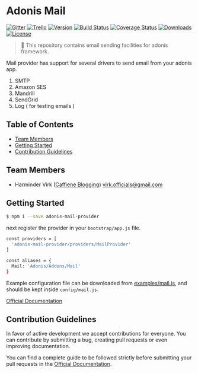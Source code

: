 # Adonis Mail

[![Gitter](https://img.shields.io/badge/+%20GITTER-JOIN%20CHAT%20%E2%86%92-1DCE73.svg?style=flat-square)](https://gitter.im/adonisjs/adonis-framework)
[![Trello](https://img.shields.io/badge/TRELLO-%E2%86%92-89609E.svg?style=flat-square)](https://trello.com/b/yzpqCgdl/adonis-for-humans)
[![Version](https://img.shields.io/npm/v/adonis-mail-provider.svg?style=flat-square)](https://www.npmjs.com/package/adonis-mail-provider)
[![Build Status](https://img.shields.io/travis/adonisjs/adonis-mail/master.svg?style=flat-square)](https://travis-ci.org/adonisjs/adonis-mail)
[![Coverage Status](https://img.shields.io/coveralls/adonisjs/adonis-mail/master.svg?style=flat-square)](https://coveralls.io/github/adonisjs/adonis-mail?branch=master)
[![Downloads](https://img.shields.io/npm/dt/adonis-mail-provider.svg?style=flat-square)](https://www.npmjs.com/package/adonis-mail-provider)
[![License](https://img.shields.io/npm/l/adonis-mail-provider.svg?style=flat-square)](https://opensource.org/licenses/MIT)

> :pray: This repository contains email sending facilities for adonis framework.

Mail provider has support for several drivers to send email from your adonis app.

1. SMTP
2. Amazon SES
3. Mandrill
3. SendGrid
4. Log ( for testing emails )

## Table of Contents

* [Team Members](#team-members)
* [Getting Started](#getting-started)
* [Contribution Guidelines](#contribution-guidelines)

## <a name="team-members"></a>Team Members

* Harminder Virk ([Caffiene Blogging](http://amanvirk.me/)) <virk.officials@gmail.com>

## <a name="getting-started"></a>Getting Started

```bash
$ npm i --save adonis-mail-provider
```

next register the provider in your `bootstrap/app.js` file.

```bash
const providers = [
  'adonis-mail-provider/providers/MailProvider'
]

const aliases = {
  Mail: 'Adonis/Addons/Mail'
}
```

Example configuration file can be downloaded from [examples/mail.js](examples/mail.js), and should be kept inside `config/mail.js`.

[Official Documentation](http://adonisjs.com/docs/mail)

## <a name="contribution-guidelines"></a>Contribution Guidelines

In favor of active development we accept contributions for everyone. You can contribute by submitting a bug, creating pull requests or even improving documentation.

You can find a complete guide to be followed strictly before submitting your pull requests in the [Official Documentation](http://adonisjs.com/docs/2.0/contributing).
